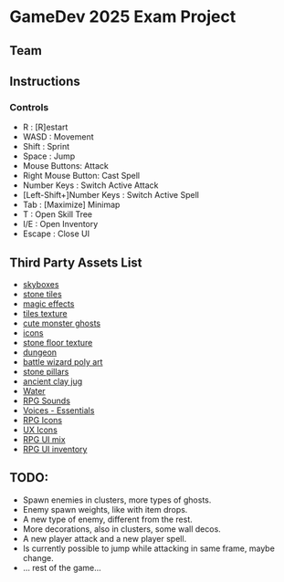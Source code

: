 # GameDev 2025 Exam Project

## Team

## Instructions

### Controls

  - R : [R]estart
  - WASD : Movement
  - Shift : Sprint
  - Space : Jump
  - Mouse Buttons: Attack
  - Right Mouse Button: Cast Spell
  - Number Keys : Switch Active Attack
  - [Left-Shift+]Number Keys : Switch Active Spell
  - Tab : [Maximize] Minimap
  - T : Open Skill Tree
  - I/E : Open Inventory
  - Escape : Close UI

## Third Party Assets List

  - [skyboxes](https://assetstore.unity.com/packages/2d/textures-materials/sky/3-skyboxes-25142)
  - [stone tiles](https://assetstore.unity.com/packages/2d/textures-materials/stone/hand-painted-textures-stone-tiles-51535)
  - [magic effects](https://assetstore.unity.com/packages/vfx/particles/spells/magic-effects-free-247933)
  - [tiles texture](https://assetstore.unity.com/packages/p/stylized-tiles-texture-192876)
  - [cute monster ghosts](https://assetstore.unity.com/packages/3d/characters/creatures/cute-monster-ghost-s-free-308550)
  - [icons](https://assetstore.unity.com/packages/2d/gui/icons/skymon-icon-pack-free-282424)
  - [stone floor texture](https://assetstore.unity.com/packages/2d/textures-materials/roads/stone-floor-texture-tile-18683)
  - [dungeon](https://assetstore.unity.com/packages/3d/environments/stylized-hand-painted-dungeon-free-173934)
  - [battle wizard poly art](https://assetstore.unity.com/packages/3d/characters/humanoids/fantasy/battle-wizard-poly-art-128097)
  - [stone pillars](https://assetstore.unity.com/packages/3d/environments/occult-stone-pillars-281009)
  - [ancient clay jug](https://assetstore.unity.com/packages/3d/props/interior/ancient-clay-jug-ornate-ceramic-vase-298044)
  - [Water](https://assetstore.unity.com/packages/vfx/shaders/urp-stylized-water-shader-proto-series-187485)
  - [RPG Sounds](https://assetstore.unity.com/packages/audio/sound-fx/rpg-essentials-sound-effects-free-227708)
  - [Voices - Essentials](https://assetstore.unity.com/packages/audio/sound-fx/voices/voices-essentials-214441)
  - [RPG Icons](https://assetstore.unity.com/packages/2d/gui/icons/free-rpg-fantasy-spell-icons-200511)
  - [UX Icons](https://assetstore.unity.com/packages/2d/gui/icons/ux-flat-icons-free-202525)
  - [RPG UI mix](https://assetstore.unity.com/packages/tools/gui/extensible-inventory-system-283656)
  - [RPG UI inventory](https://assetstore.unity.com/packages/2d/gui/icons/gui-parts-159068)

## TODO:

  - Spawn enemies in clusters, more types of ghosts.
  - Enemy spawn weights, like with item drops.
  - A new type of enemy, different from the rest.
  - More decorations, also in clusters, some wall decos.
  - A new player attack and a new player spell.
  - Is currently possible to jump while attacking in same frame, maybe change.
  - ... rest of the game...








